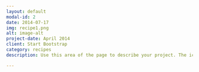 ```yaml
---
layout: default
modal-id: 2
date: 2014-07-17
img: recipe1.png
alt: image-alt
project-date: April 2014
client: Start Bootstrap
category: recipes
description: Use this area of the page to describe your project. The icon above is part of a free icon set by <a href="https://sellfy.com/p/8Q9P/jV3VZ/">Flat Icons</a>. On their website, you can download their free set with 16 icons, or you can purchase the entire set with 146 icons for only $12!

---
```

